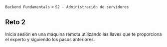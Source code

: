  

`Backend Fundamentals` > `S2 - Administración de servidores`
	
## Reto 2

Inicia sesión en una máquina remota utilizando las llaves que te proporciona el experto y siguiendo los pasos anteriores.